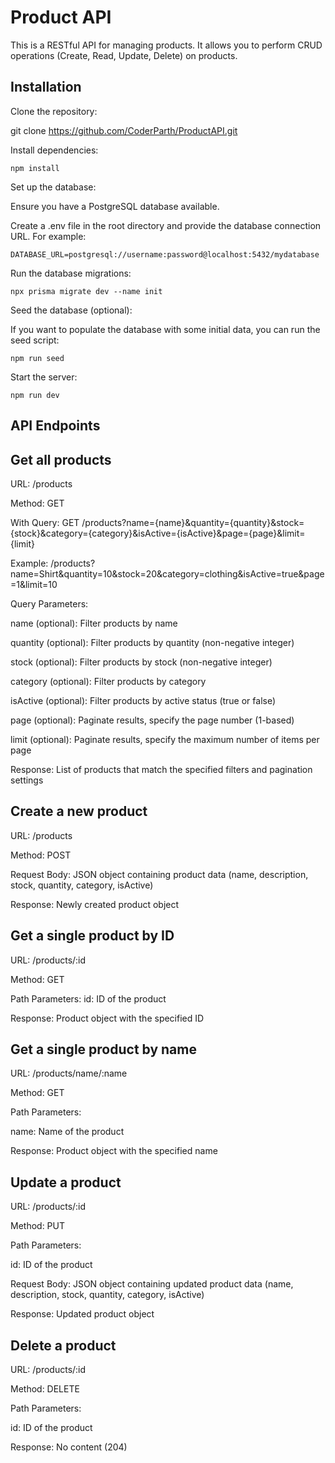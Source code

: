 # Product API

This is a RESTful API for managing products. It allows you to perform CRUD operations (Create, Read, Update, Delete) on products.

## Installation

Clone the repository:

git clone https://github.com/CoderParth/ProductAPI.git

Install dependencies:

```
npm install
```

Set up the database:

Ensure you have a PostgreSQL database available.

Create a .env file in the root directory and provide the database connection URL. For example:

```
DATABASE_URL=postgresql://username:password@localhost:5432/mydatabase
```

Run the database migrations:

```
npx prisma migrate dev --name init
```

Seed the database (optional):

If you want to populate the database with some initial data, you can run the seed script:

```
npm run seed
```

Start the server:

```
npm run dev
```

## API Endpoints

## Get all products

URL: /products

Method: GET

With Query: GET /products?name={name}&quantity={quantity}&stock={stock}&category={category}&isActive={isActive}&page={page}&limit={limit}

Example: /products?name=Shirt&quantity=10&stock=20&category=clothing&isActive=true&page=1&limit=10

Query Parameters:

name (optional): Filter products by name

quantity (optional): Filter products by quantity (non-negative integer)

stock (optional): Filter products by stock (non-negative integer)

category (optional): Filter products by category

isActive (optional): Filter products by active status (true or false)

page (optional): Paginate results, specify the page number (1-based)

limit (optional): Paginate results, specify the maximum number of items per page

Response: List of products that match the specified filters and pagination settings

## Create a new product

URL: /products

Method: POST

Request Body: JSON object containing product data (name, description, stock, quantity, category, isActive)

Response: Newly created product object

## Get a single product by ID

URL: /products/:id

Method: GET

Path Parameters:
id: ID of the product

Response: Product object with the specified ID

## Get a single product by name

URL: /products/name/:name

Method: GET

Path Parameters:

name: Name of the product

Response: Product object with the specified name

## Update a product

URL: /products/:id

Method: PUT

Path Parameters:

id: ID of the product

Request Body: JSON object containing updated product data (name, description, stock, quantity, category, isActive)

Response: Updated product object

## Delete a product

URL: /products/:id

Method: DELETE

Path Parameters:

id: ID of the product

Response: No content (204)
